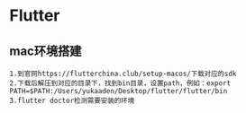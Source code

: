  # Flutter
 
 ## mac环境搭建
    1.到官网https://flutterchina.club/setup-macos/下载对应的sdk
    2.下载后解压到对应的目录下，找到bin目录，设置path，例如：export PATH=$PATH:/Users/yukaaden/Desktop/flutter/flutter/bin
    3.flutter doctor检测需要安装的环境